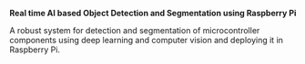 **Real time AI based Object Detection and Segmentation using Raspberry Pi**

A robust system for detection and segmentation of microcontroller components using deep learning and computer vision and deploying it in Raspberry Pi.

